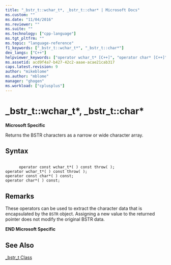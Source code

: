 ```yaml
---
title: "_bstr_t::wchar_t*, _bstr_t::char* | Microsoft Docs"
ms.custom: ""
ms.date: "11/04/2016"
ms.reviewer: ""
ms.suite: ""
ms.technology: ["cpp-language"]
ms.tgt_pltfrm: ""
ms.topic: "language-reference"
f1_keywords: ["_bstr_t::wchar_t*", "_bstr_t::char*"]
dev_langs: ["C++"]
helpviewer_keywords: ["operator wchar_t* [C++]", "operator char* [C++]"]
ms.assetid: acd9f4a7-b427-42c2-aaae-acae21cab317
caps.latest.revision: 9
author: "mikeblome"
ms.author: "mblome"
manager: "ghogen"
ms.workload: ["cplusplus"]
---
```

# _bstr_t::wchar_t*, _bstr_t::char*
**Microsoft Specific**  
  
 Returns the BSTR characters as a narrow or wide character array.  
  
## Syntax  
  
```  
  
      operator const wchar_t*( ) const throw( );   
operator wchar_t*( ) const throw( );   
operator const char*( ) const;   
operator char*( ) const;  
```  
  
## Remarks  
 These operators can be used to extract the character data that is encapsulated by the `BSTR` object. Assigning a new value to the returned pointer does not modify the original BSTR data.  
  
 **END Microsoft Specific**  
  
## See Also  
 [_bstr_t Class](../cpp/bstr-t-class.md)